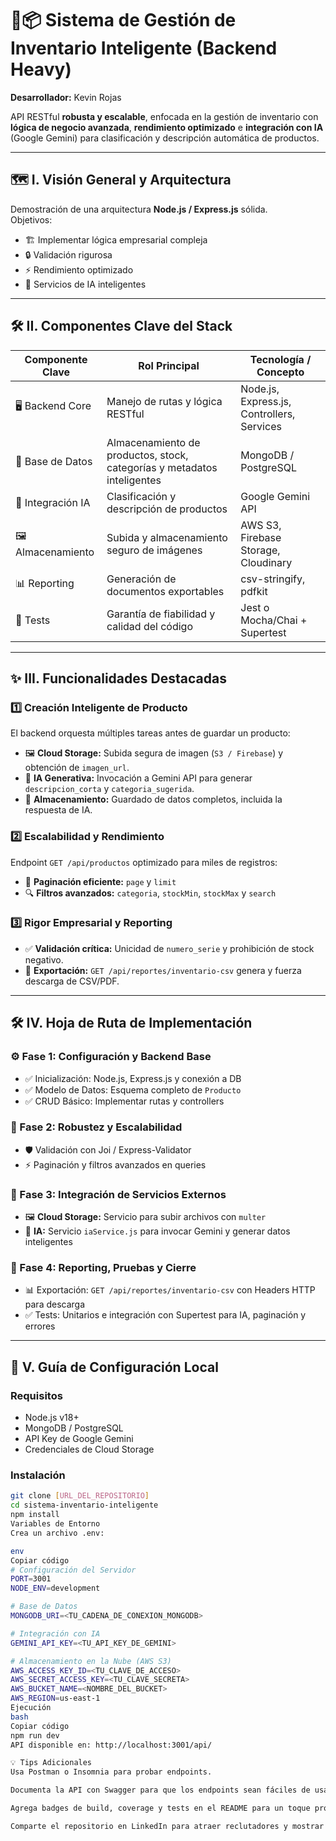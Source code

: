 # 🧠📦 Sistema de Gestión de Inventario Inteligente (Backend Heavy)

**Desarrollador:** Kevin Rojas

API RESTful **robusta y escalable**, enfocada en la gestión de inventario con **lógica de negocio avanzada**, **rendimiento optimizado** e **integración con IA** (Google Gemini) para clasificación y descripción automática de productos.

---

## 🗺️ I. Visión General y Arquitectura

Demostración de una arquitectura **Node.js / Express.js** sólida.  
Objetivos:

- 🏗️ Implementar lógica empresarial compleja
- 🔒 Validación rigurosa
- ⚡ Rendimiento optimizado
- 🤖 Servicios de IA inteligentes

---

## 🛠️ II. Componentes Clave del Stack

| Componente Clave | Rol Principal | Tecnología / Concepto |
|-----------------|---------------|----------------------|
| 🖥️ Backend Core | Manejo de rutas y lógica RESTful | Node.js, Express.js, Controllers, Services |
| 💾 Base de Datos | Almacenamiento de productos, stock, categorías y metadatos inteligentes | MongoDB / PostgreSQL |
| 🤖 Integración IA | Clasificación y descripción de productos | Google Gemini API |
| 🖼️ Almacenamiento | Subida y almacenamiento seguro de imágenes | AWS S3, Firebase Storage, Cloudinary |
| 📊 Reporting | Generación de documentos exportables | csv-stringify, pdfkit |
| 🧪 Tests | Garantía de fiabilidad y calidad del código | Jest o Mocha/Chai + Supertest |

---

## ✨ III. Funcionalidades Destacadas

### 1️⃣ Creación Inteligente de Producto
El backend orquesta múltiples tareas antes de guardar un producto:

- 🖼️ **Cloud Storage:** Subida segura de imagen (`S3 / Firebase`) y obtención de `imagen_url`.
- 🤖 **IA Generativa:** Invocación a Gemini API para generar `descripcion_corta` y `categoria_sugerida`.
- 💾 **Almacenamiento:** Guardado de datos completos, incluida la respuesta de IA.

### 2️⃣ Escalabilidad y Rendimiento
Endpoint `GET /api/productos` optimizado para miles de registros:

- 📄 **Paginación eficiente:** `page` y `limit`
- 🔍 **Filtros avanzados:** `categoria`, `stockMin`, `stockMax` y `search`

### 3️⃣ Rigor Empresarial y Reporting
- ✅ **Validación crítica:** Unicidad de `numero_serie` y prohibición de stock negativo.
- 📂 **Exportación:** `GET /api/reportes/inventario-csv` genera y fuerza descarga de CSV/PDF.

---

## 🛠️ IV. Hoja de Ruta de Implementación

### ⚙️ Fase 1: Configuración y Backend Base
- ✅ Inicialización: Node.js, Express.js y conexión a DB
- ✅ Modelo de Datos: Esquema completo de `Producto`
- ✅ CRUD Básico: Implementar rutas y controllers

### 🎯 Fase 2: Robustez y Escalabilidad
- 🛡️ Validación con Joi / Express-Validator
- ⚡ Paginación y filtros avanzados en queries

### 🔗 Fase 3: Integración de Servicios Externos
- 🖼️ **Cloud Storage:** Servicio para subir archivos con `multer`  
- 🤖 **IA:** Servicio `iaService.js` para invocar Gemini y generar datos inteligentes

### 🧪 Fase 4: Reporting, Pruebas y Cierre
- 📊 Exportación: `GET /api/reportes/inventario-csv` con Headers HTTP para descarga
- ✅ Tests: Unitarios e integración con Supertest para IA, paginación y errores

---

## 🚀 V. Guía de Configuración Local

### Requisitos
- Node.js v18+
- MongoDB / PostgreSQL
- API Key de Google Gemini
- Credenciales de Cloud Storage

### Instalación
```bash
git clone [URL_DEL_REPOSITORIO]
cd sistema-inventario-inteligente
npm install
Variables de Entorno
Crea un archivo .env:

env
Copiar código
# Configuración del Servidor
PORT=3001
NODE_ENV=development

# Base de Datos
MONGODB_URI=<TU_CADENA_DE_CONEXION_MONGODB>

# Integración con IA
GEMINI_API_KEY=<TU_API_KEY_DE_GEMINI>

# Almacenamiento en la Nube (AWS S3)
AWS_ACCESS_KEY_ID=<TU_CLAVE_DE_ACCESO>
AWS_SECRET_ACCESS_KEY=<TU_CLAVE_SECRETA>
AWS_BUCKET_NAME=<NOMBRE_DEL_BUCKET>
AWS_REGION=us-east-1
Ejecución
bash
Copiar código
npm run dev
API disponible en: http://localhost:3001/api/

💡 Tips Adicionales
Usa Postman o Insomnia para probar endpoints.

Documenta la API con Swagger para que los endpoints sean fáciles de usar.

Agrega badges de build, coverage y tests en el README para un toque profesional.

Comparte el repositorio en LinkedIn para atraer reclutadores y mostrar tu backend avanzado.
